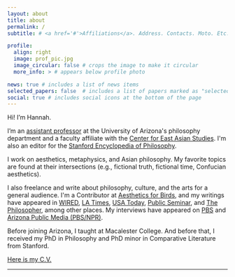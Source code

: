 ```yaml
---
layout: about
title: about
permalink: /
subtitle: # <a href='#'>Affiliations</a>. Address. Contacts. Moto. Etc.

profile:
  align: right
  image: prof_pic.jpg
  image_circular: false # crops the image to make it circular
  more_info: > # appears below profile photo

news: true # includes a list of news items
selected_papers: false  # includes a list of papers marked as "selected={true}"
social: true # includes social icons at the bottom of the page
---
```


Hi! I’m Hannah.

I’m an [assistant professor](https://philosophy.arizona.edu/person/hannah-kim) at the University of Arizona's philosophy department and a faculty affiliate with the [Center for East Asian Studies](https://ceas.arizona.edu/).  I'm also an editor for the [Stanford Encyclopedia of Philosophy](https://plato.stanford.edu/).

I work on aesthetics, metaphysics, and Asian philosophy. My favorite topics are found at their intersections (e.g., fictional truth, fictional time, Confucian aesthetics).

I also freelance and write about philosophy, culture, and the arts for a general audience.  I'm a Contributor at [Aesthetics for Birds](https://aestheticsforbirds.com/), and my writings have appeared in [WIRED](https://www.wired.com/story/artificial-intelligence-fiction-philosophy-consciousness/), [LA Times](https://www.latimes.com/opinion/story/2022-02-07/vaccine-conspiracy-theories-fictions-philosophy), [USA Today](https://www.usatoday.com/story/opinion/contributors/2022/06/30/multiverse-marvel-uvalde-roe/9997384002/?gnt-cfr=1), [Public Seminar](https://publicseminar.org/essays/what-a-korean-american-will-find-in-minari/), and [The Philosopher](https://www.thephilosopher1923.org/post/life-as-a-non-standard-narrative), among other places. My interviews have appeared on [PBS](https://www.pbs.org/video/philosophy-covid-e1keqx/) and [Arizona Public Media (PBS/NPR)](https://www.youtube.com/watch?v=8QQWqYe3_S8).

Before joining Arizona, I taught at Macalester College. And before that, I received my PhD in Philosophy and PhD minor in Comparative Literature from Stanford.

[Here is my C.V.](https://drive.google.com/file/d/1gKjYZe7QeDu3PMf3uINm2D6qUH3gmLD6/view)

---
